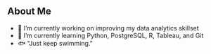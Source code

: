 ## About Me

- 🔭 I’m currently working on improving my data analytics skillset
- 🌱 I’m currently learning Python, PostgreSQL, R, Tableau, and Git
- 🐟 "Just keep swimming."
